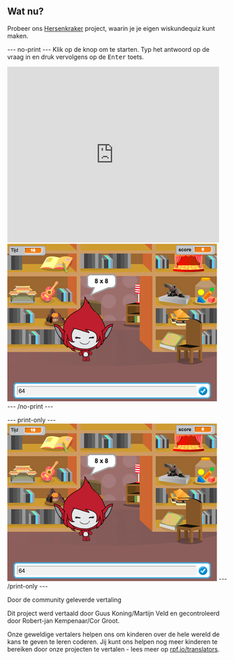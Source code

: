 ## Wat nu?

Probeer ons [Hersenkraker](https://projects.raspberrypi.org/nl-NL/projects/brain-game?utm_source=pathway&utm_medium=whatnext&utm_campaign=projects) project, waarin je je eigen wiskundequiz kunt maken.

--- no-print --- 
Klik op de knop om te starten. Typ het antwoord op de vraag in en druk vervolgens op de <kbd>Enter</kbd> toets.

<div class="scratch-preview">
  <iframe allowtransparency="true" width="485" height="402" src="https://scratch.mit.edu/projects/embed/250234955/?autostart=false" frameborder="0" scrolling="no"></iframe>
  <img src="images/brain-final.png">
</div>
--- /no-print ---

--- print-only --- 
![Brain Game](images/brain-final.png) 
--- /print-only ---


Door de community geleverde vertaling

Dit project werd vertaald door Guus Koning/Martijn Veld en gecontroleerd door Robert-jan Kempenaar/Cor Groot.

Onze geweldige vertalers helpen ons om kinderen over de hele wereld de kans te geven te leren coderen. Jij kunt ons helpen nog meer kinderen te bereiken door onze projecten te vertalen - lees meer op [rpf.io/translators](https://rpf.io/translators).